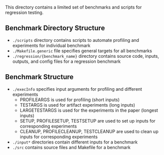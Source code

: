 This directory contains a limited set of benchmarks and scripts for regression testing.

## Benchmark Directory Structure

- `./scripts` directory contains scripts to automate profiling and experiments for individual benchmark
- `./Makefile.generic` file specifies general targets for all benchmarks
- `./regression/{benchmark_name}` directory contains source code, inputs, outputs, and config files for a regression benchmark

## Benchmark Structure

- `./execInfo` specifies input arguments for profiling and different experiments
    * PROFILEARGS is used for profiling (short inputs)
    * TESTARGS is used for artifact experiments (long inputs)
    * LARGETESTARGS is used for the experiments in the paper (longest inputs)
    * SETUP, PROFILESETUP, TESTSETUP are used to set up inputs for corresponding experiments
    * CLEANUP, PROFILECLEANUP, TESTCLEANUP are used to clean up inputs for corresponding experiments
- `./input*` directories contain different inputs for a benchmark
- `./src` contains source files and Makefile for a benchmark
